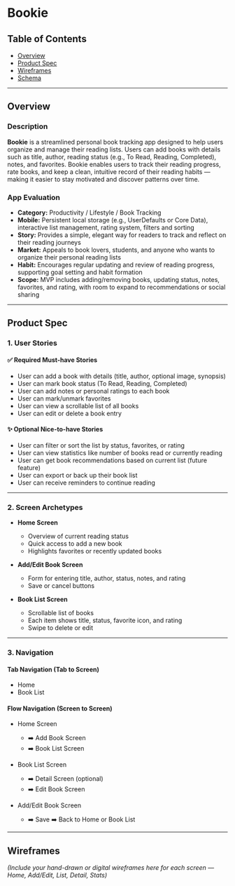 # Bookie

## Table of Contents
- [Overview](#overview)
- [Product Spec](#product-spec)
- [Wireframes](#wireframes)
- [Schema](#schema)

---

## Overview

### Description
**Bookie** is a streamlined personal book tracking app designed to help users organize and manage their reading lists. Users can add books with details such as title, author, reading status (e.g., To Read, Reading, Completed), notes, and favorites. Bookie enables users to track their reading progress, rate books, and keep a clean, intuitive record of their reading habits — making it easier to stay motivated and discover patterns over time.

### App Evaluation

- **Category:** Productivity / Lifestyle / Book Tracking  
- **Mobile:** Persistent local storage (e.g., UserDefaults or Core Data), interactive list management, rating system, filters and sorting  
- **Story:** Provides a simple, elegant way for readers to track and reflect on their reading journeys  
- **Market:** Appeals to book lovers, students, and anyone who wants to organize their personal reading lists  
- **Habit:** Encourages regular updating and review of reading progress, supporting goal setting and habit formation  
- **Scope:** MVP includes adding/removing books, updating status, notes, favorites, and rating, with room to expand to recommendations or social sharing

---

## Product Spec

### 1. User Stories

#### ✅ Required Must-have Stories
- User can add a book with details (title, author, optional image, synopsis)
- User can mark book status (To Read, Reading, Completed)
- User can add notes or personal ratings to each book
- User can mark/unmark favorites
- User can view a scrollable list of all books
- User can edit or delete a book entry

#### ✨ Optional Nice-to-have Stories
- User can filter or sort the list by status, favorites, or rating
- User can view statistics like number of books read or currently reading
- User can get book recommendations based on current list (future feature)
- User can export or back up their book list
- User can receive reminders to continue reading

---

### 2. Screen Archetypes

- **Home Screen**
  - Overview of current reading status
  - Quick access to add a new book
  - Highlights favorites or recently updated books

- **Add/Edit Book Screen**
  - Form for entering title, author, status, notes, and rating
  - Save or cancel buttons

- **Book List Screen**
  - Scrollable list of books
  - Each item shows title, status, favorite icon, and rating
  - Swipe to delete or edit

---

### 3. Navigation

#### Tab Navigation (Tab to Screen)
- Home
- Book List

#### Flow Navigation (Screen to Screen)
- Home Screen  
  - ➡️ Add Book Screen  
  - ➡️ Book List Screen  

- Book List Screen  
  - ➡️ Detail Screen (optional)  
  - ➡️ Edit Book Screen

- Add/Edit Book Screen  
  - ➡️ Save ➡️ Back to Home or Book List  

---

## Wireframes

*(Include your hand-drawn or digital wireframes here for each screen — Home, Add/Edit, List, Detail, Stats)*

